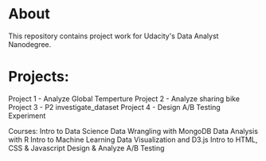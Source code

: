 # About
This repository contains project work for Udacity's Data Analyst Nanodegree.

# Projects:
Project 1 - Analyze Global Temperture
Project 2 - Analyze sharing bike
Project 3 - P2 investigate_dataset
Project 4 - Design A/B Testing Experiment

Courses:
Intro to Data Science
Data Wrangling with MongoDB
Data Analysis with R
Intro to Machine Learning
Data Visualization and D3.js
Intro to HTML, CSS & Javascript
Design & Analyze A/B Testing
